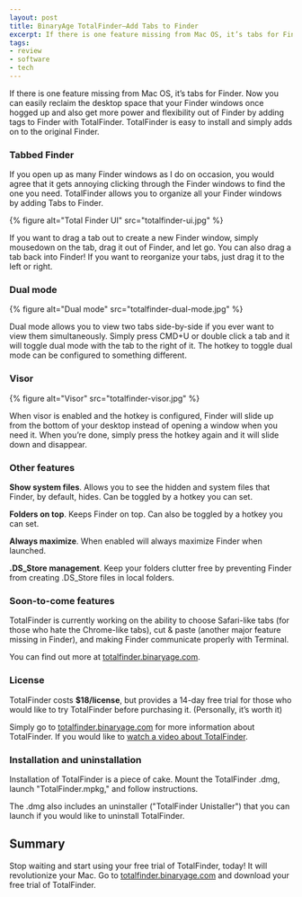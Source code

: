 ```yaml
---
layout: post
title: BinaryAge TotalFinder—Add Tabs to Finder
excerpt: If there is one feature missing from Mac OS, it’s tabs for Finder. Now you can easily reclaim the desktop space that your Finder windows once hogged up and also get more power and flexibility out of Finder by adding tags to Finder with TotalFinder.
tags:
- review
- software
- tech
---
```


If there is one feature missing from Mac OS, it’s tabs for Finder. Now you can easily reclaim the desktop space that your Finder windows once hogged up and also get more power and flexibility out of Finder by adding tags to Finder with TotalFinder. TotalFinder is easy to install and simply adds on to the original Finder.

### Tabbed Finder

If you open up as many Finder windows as I do on occasion, you would agree that it gets annoying clicking through the Finder windows to find the one you need. TotalFinder allows you to organize all your Finder windows by adding Tabs to Finder.

{% figure alt="Total Finder UI" src="totalfinder-ui.jpg" %}

If you want to drag a tab out to create a new Finder window, simply mousedown on the tab, drag it out of Finder, and let go. You can also drag a tab back into Finder! If you want to reorganize your tabs, just drag it to the left or right.

### Dual mode

{% figure alt="Dual mode" src="totalfinder-dual-mode.jpg" %}

Dual mode allows you to view two tabs side-by-side if you ever want to view them simultaneously. Simply press CMD+U or double click a tab and it will toggle dual mode with the tab to the right of it. The hotkey to toggle dual mode can be configured to something different.

### Visor

{% figure alt="Visor" src="totalfinder-visor.jpg" %}

When visor is enabled and the hotkey is configured, Finder will slide up from the bottom of your desktop instead of opening a window when you need it. When you’re done, simply press the hotkey again and it will slide down and disappear.

### Other features

**Show system files**. Allows you to see the hidden and system files that Finder, by default, hides. Can be toggled by a hotkey you can set.

**Folders on top**. Keeps Finder on top. Can also be toggled by a hotkey you can set.

**Always maximize**. When enabled will always maximize Finder when launched.

**.DS_Store management**. Keep your folders clutter free by preventing Finder from creating .DS_Store files in local folders.

### Soon-to-come features

TotalFinder is currently working on the ability to choose Safari-like tabs (for those who hate the Chrome-like tabs), cut & paste (another major feature missing in Finder), and making Finder communicate properly with Terminal.

You can find out more at [totalfinder.binaryage.com](http://totalfinder.binaryage.com).

### License

TotalFinder costs **$18/license**, but provides a 14-day free trial for those who would like to try TotalFinder before purchasing it. (Personally, it’s worth it)

Simply go to [totalfinder.binaryage.com](http://totalfinder.binaryage.com) for more information about TotalFinder. If you would like to [watch a video about TotalFinder](http://revision3.com/tzdaily/2010-02-16totalfinder).

### Installation and uninstallation

Installation of TotalFinder is a piece of cake. Mount the TotalFinder .dmg, launch "TotalFinder.mpkg," and follow instructions.

The .dmg also includes an uninstaller ("TotalFinder Unistaller") that you can launch if you would like to uninstall TotalFinder.

## Summary

Stop waiting and start using your free trial of TotalFinder, today! It will revolutionize your Mac. Go to [totalfinder.binaryage.com](http://totalfinder.binaryage.com) and download your free trial of TotalFinder.
